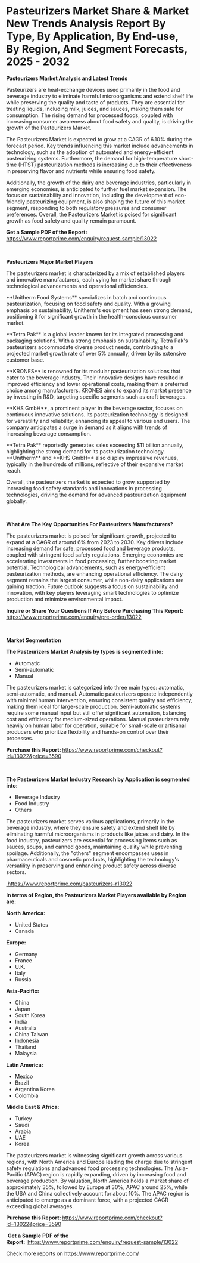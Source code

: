 <p><h1>Pasteurizers Market Share & Market New Trends Analysis Report By Type, By Application, By End-use, By Region, And Segment Forecasts, 2025 - 2032</h1></p><p><strong>Pasteurizers Market Analysis and Latest Trends</strong></p>
<p><p>Pasteurizers are heat-exchange devices used primarily in the food and beverage industry to eliminate harmful microorganisms and extend shelf life while preserving the quality and taste of products. They are essential for treating liquids, including milk, juices, and sauces, making them safe for consumption. The rising demand for processed foods, coupled with increasing consumer awareness about food safety and quality, is driving the growth of the Pasteurizers Market.</p><p>The Pasteurizers Market is expected to grow at a CAGR of 6.10% during the forecast period. Key trends influencing this market include advancements in technology, such as the adoption of automated and energy-efficient pasteurizing systems. Furthermore, the demand for high-temperature short-time (HTST) pasteurization methods is increasing due to their effectiveness in preserving flavor and nutrients while ensuring food safety.</p><p>Additionally, the growth of the dairy and beverage industries, particularly in emerging economies, is anticipated to further fuel market expansion. The focus on sustainability and innovation, including the development of eco-friendly pasteurizing equipment, is also shaping the future of this market segment, responding to both regulatory pressures and consumer preferences. Overall, the Pasteurizers Market is poised for significant growth as food safety and quality remain paramount.</p></p>
<p><strong>Get a Sample PDF of the Report:&nbsp;</strong> <a href="https://www.reportprime.com/enquiry/request-sample/13022?utm_campaign=2819&utm_medium=2&utm_source=Github&utm_content=ia&utm_term=19032025&utm_id=pasteurizers">https://www.reportprime.com/enquiry/request-sample/13022</a></p>
<p>&nbsp;</p>
<p><strong>Pasteurizers Major Market Players</strong></p>
<p><p>The pasteurizers market is characterized by a mix of established players and innovative manufacturers, each vying for market share through technological advancements and operational efficiencies.</p><p>**Unitherm Food Systems** specializes in batch and continuous pasteurization, focusing on food safety and quality. With a growing emphasis on sustainability, Unitherm's equipment has seen strong demand, positioning it for significant growth in the health-conscious consumer market.</p><p>**Tetra Pak** is a global leader known for its integrated processing and packaging solutions. With a strong emphasis on sustainability, Tetra Pak's pasteurizers accommodate diverse product needs, contributing to a projected market growth rate of over 5% annually, driven by its extensive customer base.</p><p>**KRONES** is renowned for its modular pasteurization solutions that cater to the beverage industry. Their innovative designs have resulted in improved efficiency and lower operational costs, making them a preferred choice among manufacturers. KRONES aims to expand its market presence by investing in R&D, targeting specific segments such as craft beverages.</p><p>**KHS GmbH**, a prominent player in the beverage sector, focuses on continuous innovative solutions. Its pasteurization technology is designed for versatility and reliability, enhancing its appeal to various end users. The company anticipates a surge in demand as it aligns with trends of increasing beverage consumption.</p><p>**Tetra Pak** reportedly generates sales exceeding $11 billion annually, highlighting the strong demand for its pasteurization technology. **Unitherm** and **KHS GmbH** also display impressive revenues, typically in the hundreds of millions, reflective of their expansive market reach.</p><p>Overall, the pasteurizers market is expected to grow, supported by increasing food safety standards and innovations in processing technologies, driving the demand for advanced pasteurization equipment globally.</p></p>
<p>&nbsp;</p>
<p><strong>What Are The Key Opportunities For Pasteurizers Manufacturers?</strong></p>
<p><p>The pasteurizers market is poised for significant growth, projected to expand at a CAGR of around 6% from 2023 to 2030. Key drivers include increasing demand for safe, processed food and beverage products, coupled with stringent food safety regulations. Emerging economies are accelerating investments in food processing, further boosting market potential. Technological advancements, such as energy-efficient pasteurization methods, are enhancing operational efficiency. The dairy segment remains the largest consumer, while non-dairy applications are gaining traction. Future outlook suggests a focus on sustainability and innovation, with key players leveraging smart technologies to optimize production and minimize environmental impact.</p></p>
<p><strong>Inquire or Share Your Questions If Any Before Purchasing This Report:</strong> <a href="https://www.reportprime.com/enquiry/pre-order/13022?utm_campaign=2819&utm_medium=2&utm_source=Github&utm_content=ia&utm_term=19032025&utm_id=pasteurizers">https://www.reportprime.com/enquiry/pre-order/13022</a></p>
<p>&nbsp;</p>
<p><strong>Market Segmentation</strong></p>
<p><strong>The Pasteurizers Market Analysis by types is segmented into:</strong></p>
<p><ul><li>Automatic</li><li>Semi-automatic</li><li>Manual</li></ul></p>
<p><p>The pasteurizers market is categorized into three main types: automatic, semi-automatic, and manual. Automatic pasteurizers operate independently with minimal human intervention, ensuring consistent quality and efficiency, making them ideal for large-scale production. Semi-automatic systems require some manual input but still offer significant automation, balancing cost and efficiency for medium-sized operations. Manual pasteurizers rely heavily on human labor for operation, suitable for small-scale or artisanal producers who prioritize flexibility and hands-on control over their processes.</p></p>
<p><strong>Purchase this Report:&nbsp;</strong><a href="https://www.reportprime.com/checkout?id=13022&price=3590&utm_campaign=2819&utm_medium=2&utm_source=Github&utm_content=ia&utm_term=19032025&utm_id=pasteurizers">https://www.reportprime.com/checkout?id=13022&price=3590</a></p>
<p>&nbsp;</p>
<p><strong>The Pasteurizers Market Industry Research by Application is segmented into:</strong></p>
<p><ul><li>Beverage Industry</li><li>Food Industry</li><li>Others</li></ul></p>
<p><p>The pasteurizers market serves various applications, primarily in the beverage industry, where they ensure safety and extend shelf life by eliminating harmful microorganisms in products like juices and dairy. In the food industry, pasteurizers are essential for processing items such as sauces, soups, and canned goods, maintaining quality while preventing spoilage. Additionally, the "others" segment encompasses uses in pharmaceuticals and cosmetic products, highlighting the technology's versatility in preserving and enhancing product safety across diverse sectors.</p></p>
<p><a href="https://www.reportprime.com/pasteurizers-r13022?utm_campaign=2819&utm_medium=2&utm_source=Github&utm_content=ia&utm_term=19032025&utm_id=pasteurizers">&nbsp;https://www.reportprime.com/pasteurizers-r13022</a></p>
<p><strong>In terms of Region, the Pasteurizers Market Players available by Region are:</strong></p>
<p>
    <p> <strong> North America: </strong>
        <ul>
            <li>United States</li>
            <li>Canada</li>
        </ul>
        </p> 
    <p> <strong> Europe: </strong>
        <ul>
            <li>Germany</li>
            <li>France</li>
            <li>U.K.</li>
            <li>Italy</li>
            <li>Russia</li>
        </ul>
        </p> 
    <p> <strong> Asia-Pacific: </strong>
        <ul>
            <li>China</li>
            <li>Japan</li>
            <li>South Korea</li>
            <li>India</li>
            <li>Australia</li>
            <li>China Taiwan</li>
            <li>Indonesia</li>
            <li>Thailand</li>
            <li>Malaysia</li>
        </ul>
        </p> 
    <p> <strong> Latin America: </strong>
        <ul>
            <li>Mexico</li>
            <li>Brazil</li>
            <li>Argentina Korea</li>
            <li>Colombia</li>
        </ul>
        </p> 
    <p> <strong> Middle East & Africa: </strong>
        <ul>
            <li>Turkey</li>
            <li>Saudi</li>
            <li>Arabia</li>
            <li>UAE</li>
            <li>Korea</li>
        </ul>
    </p>
    </p>
<p><p>The pasteurizers market is witnessing significant growth across various regions, with North America and Europe leading the charge due to stringent safety regulations and advanced food processing technologies. The Asia-Pacific (APAC) region is rapidly expanding, driven by increasing food and beverage production. By valuation, North America holds a market share of approximately 35%, followed by Europe at 30%, APAC around 25%, while the USA and China collectively account for about 10%. The APAC region is anticipated to emerge as a dominant force, with a projected CAGR exceeding global averages.</p></p>
<p><strong>Purchase this Report: </strong><a href="https://www.reportprime.com/checkout?id=13022&price=3590&utm_campaign=2819&utm_medium=2&utm_source=Github&utm_content=ia&utm_term=19032025&utm_id=pasteurizers">https://www.reportprime.com/checkout?id=13022&price=3590</a></p>
<p>&nbsp;<strong>Get a Sample PDF of the Report:&nbsp;&nbsp;</strong><a href="https://www.reportprime.com/enquiry/request-sample/13022?utm_campaign=2819&utm_medium=2&utm_source=Github&utm_content=ia&utm_term=19032025&utm_id=pasteurizers">https://www.reportprime.com/enquiry/request-sample/13022</a></p>
<p><strong></strong></p>
<p>Check more reports on <a href="https://www.reportprime.com/?utm_campaign=2819&utm_medium=2&utm_source=Github&utm_content=ia&utm_term=19032025&utm_id=pasteurizers">https://www.reportprime.com/</a></p>
